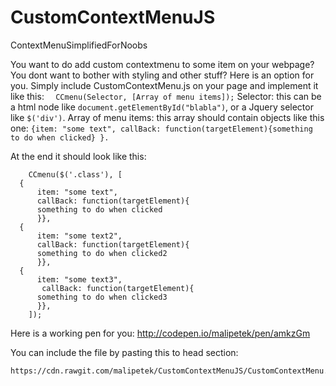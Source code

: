 # CustomContextMenuJS
ContextMenuSimplifiedForNoobs

You want to do add custom contextmenu to some item on your webpage? 
You dont want to bother with styling and other stuff?
Here is an option for you. Simply include CustomContextMenu.js on your page and implement it like this:
```   CCmenu(Selector, [Array of menu items]); ```
    Selector: this can be a html node like ```document.getElementById("blabla")```, or a Jquery selector like ```$('div')```.
    Array of menu items: this array should contain objects like this one:
    ```
    {item: "some text", callBack: function(targetElement){something to do when clicked} }.
    ```
    
At the end it should look like this:
```
    CCmenu($('.class'), [
  {
      item: "some text", 
      callBack: function(targetElement){
      something to do when clicked
      }},
  {
      item: "some text2", 
      callBack: function(targetElement){
      something to do when clicked2
      }},
  {
      item: "some text3", 
       callBack: function(targetElement){
      something to do when clicked3
      }},
    ]);
```
Here is a working pen for you: http://codepen.io/malipetek/pen/amkzGm

You can include the file by pasting this to head section:
```
https://cdn.rawgit.com/malipetek/CustomContextMenuJS/CustomContextMenu.js
```
